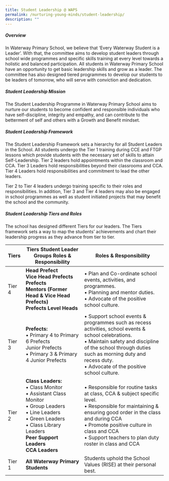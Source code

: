 ```yaml
---
title: Student Leadership @ WAPS
permalink: /nurturing-young-minds/student-leadership/
description: ""
---
```

##### Overview

In Waterway Primary School, we believe that ‘Every Waterway Student is a Leader’. With that, the committee aims to develop student leaders through school wide programmes and specific skills training at every level towards a holistic and balanced participation. All students in Waterway Primary School have an opportunity to get basic leadership skills and grow as a leader. The committee has also designed tiered programmes to develop our students to be leaders of tomorrow, who will serve with conviction and dedication. 

##### Student Leadership Mission
The Student Leadership Programme in Waterway Primary School aims to nurture our students to become confident and responsible individuals who have self-discipline, integrity and empathy, and can contribute to the betterment of self and others with a Growth and Benefit mindset.  

##### Student Leadership Framework

The Student Leadership Framework sets a hierarchy for all Student Leaders in the School. All students undergo the Tier 1 training during CCE and FTGP lessons which provide students with the necessary set of skills to attain Self-Leadership. Tier 2 leaders hold appointments within the classroom and CCA. Tier 3 Leaders hold responsibilities beyond their classrooms and CCA. Tier 4 Leaders hold responsibilities and commitment to lead the other leaders.

Tier 2 to Tier 4 leaders undergo training specific to their roles and responsibilities. In addition, Tier 3 and Tier 4 leaders may also be engaged in school programmes as well as student initiated projects that may benefit the school and the community. 

##### Student Leadership Tiers and Roles
The school has designed different Tiers for our leaders. The Tiers framework sets a way to map the students’ achievements and chart their leadership progress  as they advance from tier to tier. 



| Tiers | Tiers	Student Leader Groups	Roles &amp; Responsibility | Roles &amp; Responsibility |
| -------- | -------- | -------- |
| Tier 4     | **Head Prefect <br>Vice Head Prefects Prefects <br>Mentors (Former Head &amp; Vice Head Prefects)<br> Prefects Level Heads** | •	Plan and Co-ordinate school events, activities, and programmes.<br>•	Planning and mentor duties.<br>•	Advocate of the positive school culture.     |
| Tier 3     | **Prefects:**<br>•	Primary 4 to Primary 6 Prefects<br>Junior Prefects<br>•	Primary 3 &amp; Primary 4 Junior Prefects | •	Support school events &amp; programmes such as recess activities, school events &amp; school celebrations.<br>•	Maintain safety and discipline of the school through duties such as morning duty and recess duty.<br>•	Advocate of the positive school culture.      |
| Tier 2     | **Class Leaders:**<br>•	Class Monitor<br>•	Assistant Class Monitor<br>•	Group Leaders<br>•	Line Leaders<br>•	Green Leaders<br>•	Class Library Leaders<br>**Peer Support Leaders<br>CCA Leaders**| •	Responsible for routine tasks at class, CCA &amp; subject specific level.<br>•	Responsible for maintaining &amp; ensuring good order in the class and during CCA<br>•	Promote positive culture in class and CCA<br>•	Support teachers to plan duty roster in class and CCA |
| Tier 1     | **All Waterway Primary Students**    | Students uphold the School Values (RISE) at their personal best.    |



